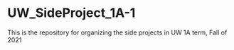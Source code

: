 # UW_SideProject_1A-1
This is the repository for organizing the side projects in UW 1A term, Fall of 2021
